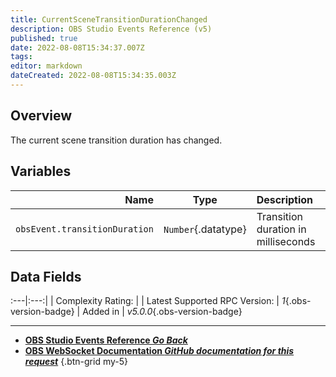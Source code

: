 ```yaml
---
title: CurrentSceneTransitionDurationChanged
description: OBS Studio Events Reference (v5)
published: true
date: 2022-08-08T15:34:37.007Z
tags: 
editor: markdown
dateCreated: 2022-08-08T15:34:35.003Z
---
```


## Overview
The current scene transition duration has changed.

## Variables
Name | Type | Description | 
----:|:----:|:------------|
`obsEvent.transitionDuration` | `Number`{.datatype} | Transition duration in milliseconds

## Data Fields
:---|:---:|
| Complexity Rating: | <span class="stars stars--2"></span>
| Latest Supported RPC Version: | *1*{.obs-version-badge}
| Added in | *v5.0.0*{.obs-version-badge}

---

- [<i class="mdi mdi-chevron-left"></i>**OBS Studio Events Reference *Go Back***](/en/Broadcasters/OBS/Events)
- [<i class="mdi mdi-github"></i> **OBS WebSocket Documentation *GitHub documentation for this request***](https://github.com/obsproject/obs-websocket/blob/master/docs/generated/protocol.md#currentscenetransitiondurationchanged)
{.btn-grid my-5}